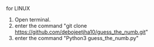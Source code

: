 for LINUX
1. Open terminal.
2. enter the command "git clone https://github.com/debojeetjha10/guess_the_numb.git"
3. enter the command "Python3 guess_the_numb.py"
